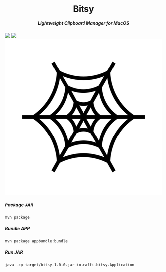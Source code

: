 <p align="center" >
	<h1 align="center" >Bitsy</h1>
	<h5 align="center" >Lightweight Clipboard Manager for MacOS</h5>
	<img src="https://img.shields.io/badge/License-MIT-red.svg?style=for-the-badge" />
	<img src="https://img.shields.io/badge/Version-1.0.0-red.svg?style=for-the-badge" />
	<img src="./design/logo.svg" />
</p>

##### Package JAR
```
mvn package
```

##### Bundle APP
```
mvn package appbundle:bundle
```

##### Run JAR
```
java -cp target/bitsy-1.0.0.jar io.raffi.bitsy.Application
```
